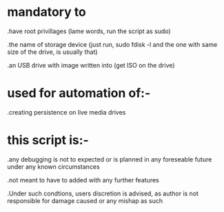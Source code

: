 # mandatory to 
.have root privillages (lame words, run the script as sudo)

.the name of storage device (just run, sudo fdisk -l and the one with same size of the drive, is usually that)

.an USB drive with image written into (get ISO on the drive)
# used for automation of:-
.creating persistence on live media drives
# this script is:-

 .any debugging is not to expected or is planned in any foreseable future under any known circumstances

 .not meant to have to added with any further features

 .Under such condtions, users discretion is advised, as author is not responsible for damage caused or any mishap as such
